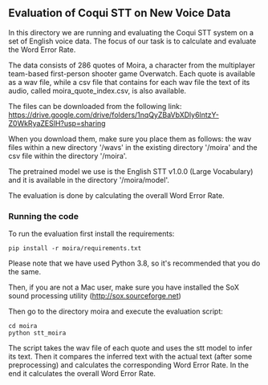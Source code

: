 ## Evaluation of Coqui STT on New Voice Data

In this directory we are running and evaluating the Coqui STT system on a set of English voice data. The focus of our task is to calculate and evaluate the Word Error Rate.

The data consists of 286 quotes of Moira, a character from the multiplayer team-based first-person shooter game Overwatch. Each quote is available as a wav file, while a csv file that contains for each wav file the text of its audio, called moira_quote_index.csv, is also available.

The files can be downloaded from the following link: https://drive.google.com/drive/folders/1nqQyZBaVbXDly6lntzY-Z0WkRyaZESlH?usp=sharing 

When you download them, make sure you place them as follows: the wav files within a new directory '/wavs' in the existing directory '/moira' and the csv file within the directory '/moira'.

The pretrained model we use is the English STT v1.0.0 (Large Vocabulary) and it is available in the directory '/moira/model'.

The evaluation is done by calculating the overall Word Error Rate.

### Running the code

To run the evaluation first install the requirements:

```shell
pip install -r moira/requirements.txt
```
Please note that we have used Python 3.8, so it's recommended that you do the same.

Then, if you are not a Mac user, make sure you have installed the SoX sound processing utility (http://sox.sourceforge.net)

Then go to the directory moira and execute the evaluation script:

```shell
cd moira
python stt_moira
```
The script takes the wav file of each quote and uses the stt model to infer its text. Then it compares the inferred text with the actual text (after some preprocessing) and calculates the corresponding Word  Error Rate. In the end it calculates the overall Word Error Rate.
